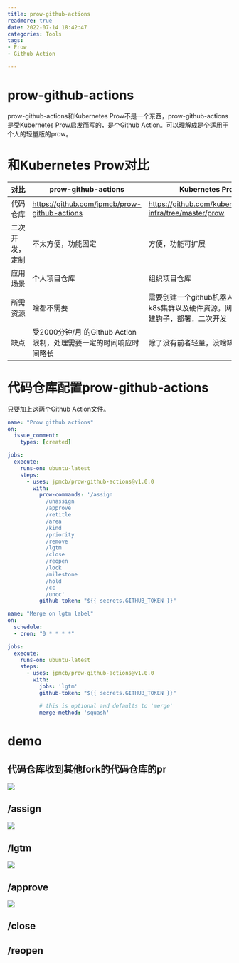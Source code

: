 ```yaml
---
title: prow-github-actions
readmore: true
date: 2022-07-14 18:42:47
categories: Tools
tags:
- Prow
- Github Action

---
```



# prow-github-actions

prow-github-actions和Kubernetes Prow不是一个东西，prow-github-actions是受Kubernetes Prow启发而写的，是个Github Action。可以理解成是个适用于个人的轻量版的prow。

# 和Kubernetes Prow对比

| 对比 | prow-github-actions | Kubernetes Prow |
| --- | --- | --- |
| 代码仓库 | https://github.com/jpmcb/prow-github-actions | https://github.com/kubernetes/test-infra/tree/master/prow |
| 二次开发，定制 | 不太方便，功能固定 | 方便，功能可扩展 |
| 应用场景 | 个人项目仓库 | 组织项目仓库 |
| 所需资源 | 啥都不需要 | 需要创建一个github机器人账号，需要k8s集群以及硬件资源，网络资源，创建钩子，部署，二次开发 |
| 缺点 | 受2000分钟/月 的Github Action限制，处理需要一定的时间响应时间略长 | 除了没有前者轻量，没啥缺点 |


# 代码仓库配置prow-github-actions

只要加上这两个Github Action文件。

```yaml
name: "Prow github actions"
on:
  issue_comment:
    types: [created]

jobs:
  execute:
    runs-on: ubuntu-latest
    steps:
      - uses: jpmcb/prow-github-actions@v1.0.0
        with:
          prow-commands: '/assign 
            /unassign 
            /approve 
            /retitle 
            /area 
            /kind 
            /priority 
            /remove 
            /lgtm 
            /close 
            /reopen 
            /lock 
            /milestone 
            /hold 
            /cc 
            /uncc'
          github-token: "${{ secrets.GITHUB_TOKEN }}"
```

```yaml
name: "Merge on lgtm label"
on:
  schedule:
  - cron: "0 * * * *"

jobs:
  execute:
    runs-on: ubuntu-latest
    steps:
      - uses: jpmcb/prow-github-actions@v1.0.0
        with:
          jobs: 'lgtm'
          github-token: "${{ secrets.GITHUB_TOKEN }}"

          # this is optional and defaults to 'merge'
          merge-method: 'squash'
```



# demo
## 代码仓库收到其他fork的代码仓库的pr
![](/images/prow-github-actions/image1.png)

## /assign
![](/images/prow-github-actions/2022-07-14-17-13-56.png)


## /lgtm
![](/images/prow-github-actions/2022-07-14-17-12-42.png)

## /approve
![](/images/prow-github-actions/2022-07-14-17-16-14.png)

## /close

## /reopen

